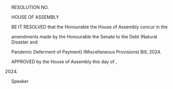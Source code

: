 RESOLUTION NO.

HOUSE OF ASSEMBLY

BE IT RESOLVED that the Honourable the House of Assembly concur in the

amendments made by the Honourable the Senate to the Debt (Natural Disaster and

Pandemic Deferment of Payment) (Miscellaneous Provisions) Bill, 2024.

APPROVED by the House of Assembly this          day of                                      ,

2024.

Speaker

